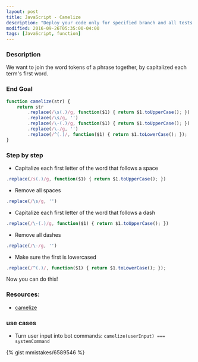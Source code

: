 ```yaml
---
layout: post
title: JavaScript - Camelize
description: "Deploy your code only for specified branch and all tests are passing"
modified: 2016-09-26T05:35:00-04:00
tags: [JavaScript, function]
---
```


### Description
We want to join the word tokens of a phrase together, by capitalized each term's first word.

### End Goal

```javascript
function camelize(str) {
    return str
        .replace(/\s(.)/g, function($1) { return $1.toUpperCase(); })
        .replace(/\s/g, '')
        .replace(/\-(.)/g, function($1) { return $1.toUpperCase(); })
        .replace(/\-/g, '')
        .replace(/^(.)/, function($1) { return $1.toLowerCase(); });
}
```

### Step by step

* Capitalize each first letter of the word that follows a space

```javascript
.replace(/s(.)/g, function($1) { return $1.toUpperCase(); })
```

* Remove all spaces

```javascript
.replace(/\s/g, '')
```

* Capitalize each first letter of the word that follows a dash

```javascript
.replace(/\-(.)/g, function($1) { return $1.toUpperCase(); })
```

* Remove all dashes

```javascript
.replace(/\-/g, '')
```

* Make sure the first is lowercased

```javascript
.replace(/^(.)/, function($1) { return $1.toLowerCase(); });
```

Now you can do this!

### Resources:
* [camelize](http://www.definition-of.com/camelize)

### use cases

* Turn user input into bot commands: `camelize(userInput) === systemCommand`

{% gist mmistakes/6589546 %}
